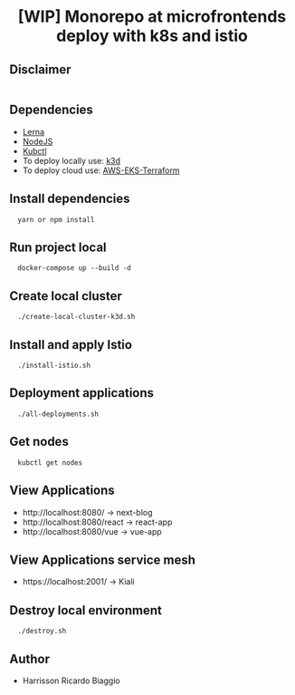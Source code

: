 <h1 align="center">[WIP] Monorepo at microfrontends deploy with k8s and istio</h1>

## Disclaimer
```

```


## Dependencies
- [Lerna](https://lerna.js.org/)
- [NodeJS](https://nodejs.org/en/)
- [Kubctl](https://kubernetes.io/docs/tasks/tools/)
- To deploy locally use: [k3d](https://k3d.io/)
- To deploy cloud use: [AWS-EKS-Terraform](https://github.com/hawkz94/eks-terraform-k8s)

## Install dependencies
```
  yarn or npm install
```

## Run project local
```
  docker-compose up --build -d
```

## Create local cluster
```
  ./create-local-cluster-k3d.sh
```

## Install and apply Istio
```
  ./install-istio.sh
```

## Deployment applications
```
  ./all-deployments.sh
```

## Get nodes
```
  kubctl get nodes
```

## View Applications
  - http://localhost:8080/ -> next-blog
  - http://localhost:8080/react -> react-app
  - http://localhost:8080/vue -> vue-app

## View Applications service mesh
  - https://localhost:2001/ -> Kiali

## Destroy local environment
```
  ./destroy.sh
```

## Author
- Harrisson Ricardo Biaggio
